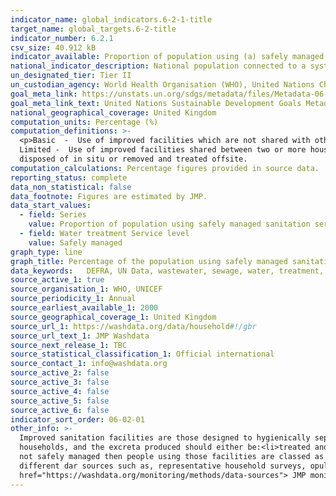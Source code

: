 ```yaml
---
indicator_name: global_indicators.6-2-1-title
target_name: global_targets.6-2-title
indicator_number: 6.2.1
csv_size: 40.912 kB
indicator_available: Proportion of population using (a) safely managed sanitation services
national_indicator_description: National population connected to a systems of conduits which collects and conducts urban wastewater. Collecting systems are often operated by public authorities or semi-public associations.
un_designated_tier: Tier II
un_custodian_agency: World Health Organisation (WHO), United Nations Children's Fund (UNICEFF)
goal_meta_link: https://unstats.un.org/sdgs/metadata/files/Metadata-06-02-01.pdf
goal_meta_link_text: United Nations Sustainable Development Goals Metadata (PDF 271 KB)
national_geographical_coverage: United Kingdom 
computation_units: Percentage (%)
computation_definitions: >-
  <p>Basic  -  Use of improved facilities which are not shared with other households. <p>
  Limited -  Use of improved facilities shared between two or more households. <p>Safely managaed -Use of improved facilities that are not shared with other households and where excreta are safely
  disposed of in situ or removed and treated offsite.
computation_calculations: Percentage figures provided in source data.
reporting_status: complete
data_non_statistical: false
data_footnote: Figures are estimated by JMP.
data_start_values:
  - field: Series
    value: Proportion of population using safely managed sanitation services
  - field: Water treatment Service level
    value: Safely managed 
graph_type: line
graph_title: Percentage of the population using safely managed sanitation services
data_keywords:   DEFRA, UN Data, wastewater, sewage, water, treatment, environment
source_active_1: true
source_organisation_1: WHO, UNICEF
source_periodicity_1: Annual
source_earliest_available_1: 2000
source_geographical_coverage_1: United Kingdom 
source_url_1: https://washdata.org/data/household#!/gbr
source_url_text_1: JMP Washdata
source_next_release_1: TBC
source_statistical_classification_1: Official international
source_contact_1: info@washdata.org
source_active_2: false
source_active_3: false
source_active_4: false
source_active_5: false
source_active_6: false
indicator_sort_order: 06-02-01
other_info: >-
  Improved sanitation facilities are those designed to hygienically separate excreta from human contact. There are three main ways to meet the criteria for having a safely managed sanitation service. People should use improved sanitation facilities which are not shared with other
  households, and the excreta produced should either be:<li>treated and disposed of in situ<li>stored temporarily and then emptied and treated off-site<li>transported through a sewer with wastewater and then treated off-site</li><p><p> If the excreta from improved sanitation facilities are
  not safely managed then people using those facilities are classed as having a basic sanitation service. People using improved facilities which are shared with other households are classified as having a limited service. <p> The data are estimated values  by JMP drawn from a range of
  different dar sources such as, representative household surveys, opulation and housing censuses, administrative data (such as regulatory agencies), service provider data. For further information on JMP methods and data collection for this indicator please see <a
  href="https://washdata.org/monitoring/methods/data-sources"> JMP monitoring</a> page.<p>.At present, UK data does not account for homeless rough sleepers.</p> Data follows the UN specification for this indicator. This indicator has been identified in collaboration with topic experts.
---
```

